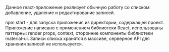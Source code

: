 Данное react-приложение реализует обычную работу со списком: добавление, удаление и редактирование записей.

npm start  - для запуска приложения из директории, содержащей проект.
Приложение написано с применением библиотеки React, использованы паттерны: render props, context, сторонние компоненты библиотеки material-ui.
Записи списка хранятся в массиве, серверное API для хранения записей не используется.

